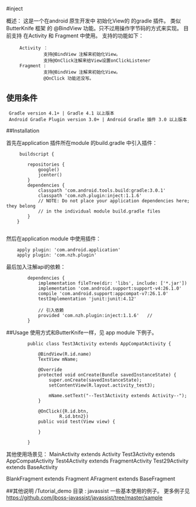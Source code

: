 #inject

 概述： 这是一个在android 原生开发中 初始化View的 的gradle 插件。 类似  ButterKnife 框架 的   @BindView 功能。只不过用操作字节码的方式来实现。  目前支持 在Activity 和 Fragment 中使用。   支持的功能如下：

         Activity ： 
                  支持@BindView 注解来初始化View。
                  支持@OnClick注解来给View设置onClickListener
         Fragment :  
                  支持@BindView 注解来初始化View。
                  @OnClick 功能还没写。


## 使用条件
     Gradle version 4.1+ | Gradle 4.1 以上版本
     Android Gradle Plugin version 3.0+ | Android Gradle 插件 3.0 以上版本


##Installation

首先在application 插件所在module 的build.gradle 中引入插件：

```
     buildscript {

		repositories {
			google()
			jcenter()
		}
		dependencies {
			classpath 'com.android.tools.build:gradle:3.0.1'
			classpath 'com.nzh.plugin:inject:1.1.6'
			// NOTE: Do not place your application dependencies here; they belong
			// in the individual module build.gradle files
		}
	}
	   
```
然后在application module 中使用插件：

```
	apply plugin: 'com.android.application'
	apply plugin: 'com.nzh.plugin'    

```

最后加入注解api的依赖：
```
        dependencies {
            implementation fileTree(dir: 'libs', include: ['*.jar'])
            implementation 'com.android.support:support-v4:26.1.0'
            compile 'com.android.support:appcompat-v7:26.1.0'
            testImplementation 'junit:junit:4.12'

            // 引入依赖
            provided 'com.nzh.plugin:inject:1.1.6'   //
        }
```


##Usage
使用方式和ButterKnife一样，见 app module 下例子。

```
        public class Test3Activity extends AppCompatActivity {

            @BindView(R.id.name)
            TextView mName;

            @Override
            protected void onCreate(Bundle savedInstanceState) {
                super.onCreate(savedInstanceState);
                setContentView(R.layout.activity_test3);

                mName.setText("--Test3Activity extends Activity--");
            }

            @OnClick({R.id.btn,
                    R.id.btn2})
            public void test(View view) {

            }

        }
```

 其他使用场景见：
 MainActivity extends Activity
 Test3Activity extends AppCompatActivity
 Test4Activity extends FragmentActivity
 Test29Activity extends BaseActivity
 
 BlankFragment extends Fragment
 AFragment extends BaseFragment

##其他说明
/Tutorial_demo 目录 :   javassist 一些基本使用的例子。
 更多例子见 
 https://github.com/jboss-javassist/javassist/tree/master/sample
